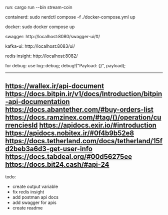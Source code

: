 run:
cargo run --bin stream-coin

containerd:
sudo nerdctl compose -f ./docker-compose.yml up

docker:
sudo docker compose up

swagger:
http://localhost:8080/swagger-ui/#/

kafka-ui:
http://localhost:8083/ui/

redis insight:
http://localhost:8082/

for debug:
use log::debug;
debug!("Payload: {}", payload);

---
https://wallex.ir/api-document
https://docs.bitpin.ir/v1/docs/Introduction/bitpin-api-documentation
https://docs.abantether.com/#buy-orders-list
https://docs.ramzinex.com/#tag/()/operation/currenciesId
https://apidocs.exir.io/#introduction
https://apidocs.nobitex.ir/#0f4b9b52e8
https://docs.tetherland.com/docs/tetherland/15fd2beb3a6d3-get-user-info
https://docs.tabdeal.org/#00d56275ee
https://docs.bit24.cash/#api-24
---

todo:
- create output variable
- fix redis insight
- add postman api docs
- add swagger for apis
- create readme

